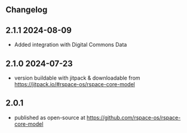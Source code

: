 ## Changelog

## 2.1.1 2024-08-09
- Added integration with Digital Commons Data

## 2.1.0 2024-07-23
- version buildable with jitpack & downloadable from https://jitpack.io/#rspace-os/rspace-core-model

## 2.0.1
- published as open-source at https://github.com/rspace-os/rspace-core-model
